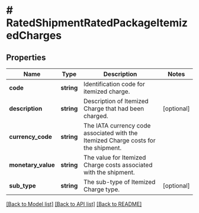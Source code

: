 # # RatedShipmentRatedPackageItemizedCharges

## Properties

Name | Type | Description | Notes
------------ | ------------- | ------------- | -------------
**code** | **string** | Identification code for itemized charge. |
**description** | **string** | Description of Itemized Charge that had been charged. | [optional]
**currency_code** | **string** | The IATA currency code associated with the Itemized Charge costs for the shipment. |
**monetary_value** | **string** | The value for Itemized Charge costs associated with the shipment. |
**sub_type** | **string** | The sub-type of Itemized Charge type. | [optional]

[[Back to Model list]](../../README.md#models) [[Back to API list]](../../README.md#endpoints) [[Back to README]](../../README.md)
